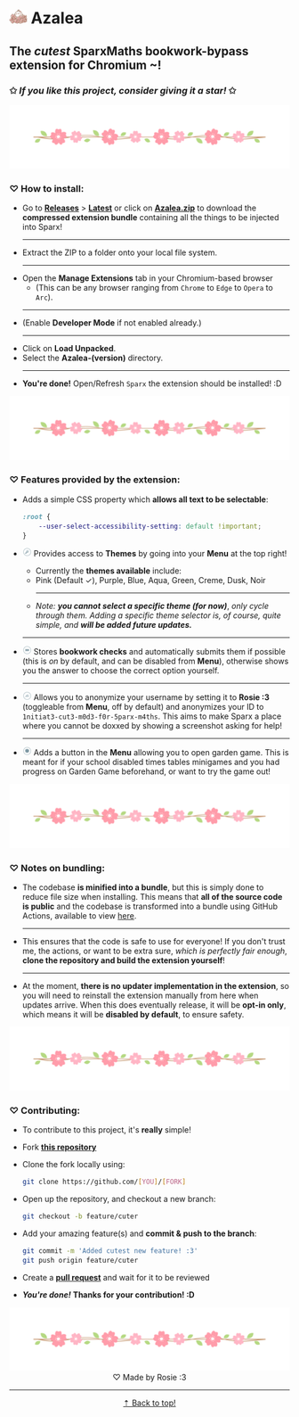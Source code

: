 # <img src="extension/assets/logo.png" style="width: 2rem"> Azalea

## **The** ***cutest*** **SparxMaths bookwork-bypass extension for Chromium ~!**

### ✩ *If you like this project, consider giving it a star!* ✩

<img src="extension/assets/divider.png">

### ♡ **How to install:**

- Go to [**Releases**](https://github.com/acquitelol/azalea/releases/) > **[Latest](https://github.com/acquitelol/azalea/releases/latest)** or click on **[Azalea.zip](https://github.com/acquitelol/azalea/releases/latest/download/Azalea.zip)** to download the **compressed extension bundle** containing all the things to be injected into Sparx!
    <hr />
- Extract the ZIP to a folder onto your local file system.
    <hr />
- Open the **Manage Extensions** tab in your Chromium-based browser
  - (This can be any browser ranging from `Chrome` to `Edge` to `Opera` to `Arc`).
  <hr />
- (Enable **Developer Mode** if not enabled already.)
  <hr />
- Click on **Load Unpacked**.
- Select the **Azalea-(version)** directory.
  <hr />
- **You're done!** Open/Refresh `Sparx` the extension should be installed! :D

<img src="extension/assets/divider.png">

### ♡ **Features provided by the extension:**

- Adds a simple CSS property which **allows all text to be selectable**:

    ```css
    :root {
        --user-select-accessibility-setting: default !important;
    }
    ```

- <img src="extension/assets/menu_theme.png" style="width: 1rem"> Provides access to **Themes** by going into your **Menu** at the top right!
  - Currently the **themes available** include:
  - Pink (Default ✓), Purple, Blue, Aqua, Green, Creme, Dusk, Noir
    <hr />
  - *Note:* ***you cannot select a specific theme (for now)***, *only cycle through them. Adding a specific theme selector is, of course, quite simple, and* ***will be added future updates.***

  <hr />

- <img src="extension/assets/menu_bookwork.png" style="width: 1rem"> Stores **bookwork checks** and automatically submits them if possible (this is *on* by default, and can be disabled from **Menu**), otherwise shows you the answer to choose the correct option yourself.

  <hr />

- <img src="extension/assets/menu_name.png" style="width: 1rem"> Allows you to anonymize your username by setting it to **Rosie :3** (toggleable from **Menu**, off by default) and anonymizes your ID to `1nitiat3-cut3-m0d3-f0r-5parx-m4ths`. This aims to make Sparx a place where you cannot be doxxed by showing a screenshot asking for help!

  <hr />

- <img src="extension/assets/menu_garden.png" style="width: 1rem"> Adds a button in the **Menu** allowing you to open garden game. This is meant for if your school disabled times tables minigames and you had progress on Garden Game beforehand, or want to try the game out!

<img src="extension/assets/divider.png">

### ♡ **Notes on bundling:**

- The codebase **is minified into a bundle**, but this is simply done to reduce file size when installing. This means that **all of the source code is public** and the codebase is transformed into a bundle using GitHub Actions, available to view [here](https://github.com/acquitelol/azalea/actions).

    <hr />

- This ensures that the code is safe to use for everyone! If you don't trust me, the actions, or want to be extra sure, *which is perfectly fair enough*, **clone the repository and build the extension yourself**!

    <hr />

- At the moment, **there is no updater implementation in the extension**, so you will need to reinstall the extension manually from here when updates arrive. When this does eventually release, it will be **opt-in only**, which means it will be **disabled by default**, to ensure safety.

<img src="extension/assets/divider.png">

### ♡ **Contributing:**

- To contribute to this project, it's **really** simple!
- Fork **[this repository](https://github.com/acquitelol/azalea)**
- Clone the fork locally using:

    ```sh
    git clone https://github.com/[YOU]/[FORK]
    ```

- Open up the repository, and checkout a new branch:

    ```sh
    git checkout -b feature/cuter
    ```

- Add your amazing feature(s) and **commit & push to the branch**:

    ```sh
    git commit -m 'Added cutest new feature! :3'
    git push origin feature/cuter
    ```

- Create a **[pull request](https://github.com/acquitelol/azalea/pulls)** and wait for it to be reviewed
- ***You're done!*** **Thanks for your contribution! :D**

<img src="extension/assets/divider.png">

<div align="center">
    ♡ Made by Rosie :3
    <hr />
    <a href="#top">⇡ Back to top️!</a>
</div>
